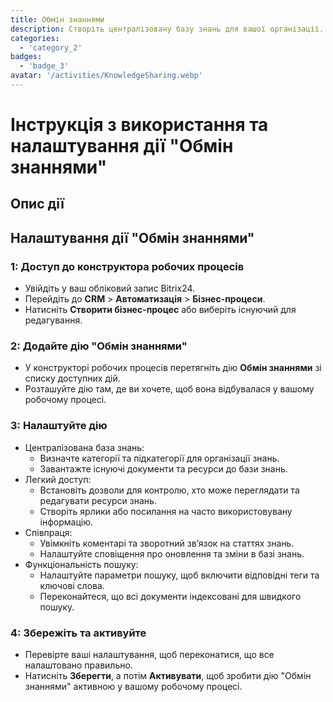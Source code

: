 ```yaml
---
title: Обмін знаннями
description: Створіть централізовану базу знань для вашої організації.
categories: 
  - 'category_2'
badges: 
  - 'badge_3'
avatar: '/activities/KnowledgeSharing.webp'
---
```

# Інструкція з використання та налаштування дії "Обмін знаннями"

## Опис дії

## **Налаштування дії "Обмін знаннями"**

### 1: Доступ до конструктора робочих процесів
- Увійдіть у ваш обліковий запис Bitrix24.
- Перейдіть до **CRM** > **Автоматизація** > **Бізнес-процеси**.
- Натисніть **Створити бізнес-процес** або виберіть існуючий для редагування.

### 2: Додайте дію "Обмін знаннями"
- У конструкторі робочих процесів перетягніть дію **Обмін знаннями** зі списку доступних дій.
- Розташуйте дію там, де ви хочете, щоб вона відбувалася у вашому робочому процесі.

### 3: Налаштуйте дію
- Централізована база знань:
  - Визначте категорії та підкатегорії для організації знань.
  - Завантажте існуючі документи та ресурси до бази знань.
- Легкий доступ:
  - Встановіть дозволи для контролю, хто може переглядати та редагувати ресурси знань.
  - Створіть ярлики або посилання на часто використовувану інформацію.
- Співпраця:
  - Увімкніть коментарі та зворотний зв’язок на статтях знань.
  - Налаштуйте сповіщення про оновлення та зміни в базі знань.
- Функціональність пошуку:
  - Налаштуйте параметри пошуку, щоб включити відповідні теги та ключові слова.
  - Переконайтеся, що всі документи індексовані для швидкого пошуку.

### 4: Збережіть та активуйте
- Перевірте ваші налаштування, щоб переконатися, що все налаштовано правильно.
- Натисніть **Зберегти**, а потім **Активувати**, щоб зробити дію "Обмін знаннями" активною у вашому робочому процесі.